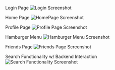 Login Page
![Login Screenshot](https://github.com/AlvinNgo123/musaic/blob/master/images/LoginScreen.jpg)

Home Page
![HomePage Screenshot](https://github.com/AlvinNgo123/musaic/blob/master/images/Homepage.jpg)

Profile Page
![Profile Page Screenshot](https://github.com/AlvinNgo123/musaic/blob/master/images/Homepage.jpg)

Hamburger Menu
![Hamburger Menu Screenshot](https://github.com/AlvinNgo123/musaic/blob/master/images/Homepage.jpg)

Friends Page
![Friends Page Screenshot](https://github.com/AlvinNgo123/musaic/blob/master/images/Homepage.jpg)

Search Functionality w/ Backend Interaction
![Search Functionality Screenshot](https://github.com/AlvinNgo123/musaic/blob/master/images/Homepage.jpg)


